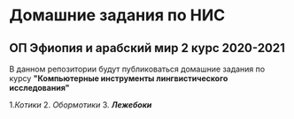 # Домашние задания по НИС
## ОП Эфиопия и арабский мир 2 курс 2020-2021

В данном репозитории будут публиковаться домашние задания по курсу **"Компьютерные инструменты лингвистического исследования"**

1._Котики_
2. *Обормотики*
3. **_Лежебоки_**
